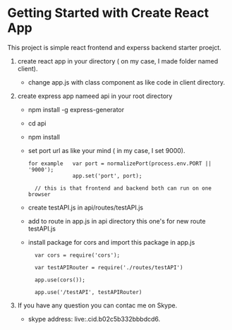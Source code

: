 # Getting Started with Create React App

This project is simple react frontend and experss backend starter proejct.

1.  create react app in your directory ( on my case, I made folder named client).
    - change app.js with class component as like code in client directory.
2.  create express app nameed api in your root directory

    - npm install -g express-generator
    - cd api
    - npm install
    - set port url as like your mind ( in my case, I set 9000).

          for example   var port = normalizePort(process.env.PORT || '9000');
                        app.set('port', port);

            // this is that frontend and backend both can run on one browser

    - create testAPI.js in api/routes/testAPI.js
    - add to route in app.js in api directory this one's for new route testAPI.js
    - install package for cors and import this package in app.js

            var cors = require('cors');

            var testAPIRouter = require('./routes/testAPI')

            app.use(cors());

            app.use('/testAPI', testAPIRouter)

3.  If you have any question you can contac me on Skype.
    - skype address: live:.cid.b02c5b332bbbdcd6.
